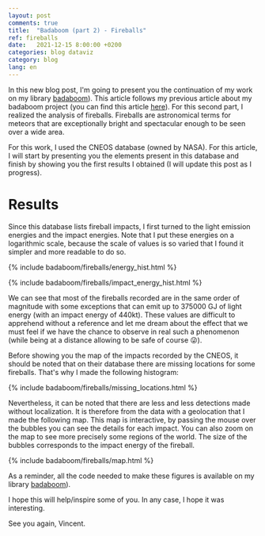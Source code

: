 ```yaml
---
layout: post
comments: true
title:  "Badaboom (part 2) - Fireballs"
ref: fireballs
date:   2021-12-15 8:00:00 +0200
categories: blog dataviz
category: blog
lang: en
---
```


In this new blog post, I'm going to present you the continuation of my work on my library [badaboom](https://github.com/vroger11/badaboom)).
This article follows my previous article about my badaboom project (you can find this article [here](/blog/datavis/2021/09/12/badaboom.html)).
For this second part, I realized the analysis of fireballs.
Fireballs are astronomical terms for meteors that are exceptionally bright and spectacular enough to be seen over a wide area.

For this work, I used the CNEOS database (owned by NASA).
For this article, I will start by presenting you the elements present in this database and finish by showing you the first results I obtained (I will update this post as I progress).

# Results

Since this database lists fireball impacts, I first turned to the light emission energies and the impact energies.
Note that I put these energies on a logarithmic scale, because the scale of values is so varied that I found it simpler and more readable to do so.

{% include badaboom/fireballs/energy_hist.html %}

{% include badaboom/fireballs/impact_energy_hist.html %}

We can see that most of the fireballs recorded are in the same order of magnitude with some exceptions that can emit up to 375000 GJ of light energy (with an impact energy of 440kt).
These values are difficult to apprehend without a reference and let me dream about the effect that we must feel if we have the chance to observe in real such a phenomenon (while being at a distance allowing to be safe of course 😜).

Before showing you the map of the impacts recorded by the CNEOS, it should be noted that on their database there are missing locations for some fireballs.
That's why I made the following histogram:

{% include badaboom/fireballs/missing_locations.html %}

Nevertheless, it can be noted that there are less and less detections made without localization.
It is therefore from the data with a geolocation that I made the following map.
This map is interactive, by passing the mouse over the bubbles you can see the details for each impact.
You can also zoom on the map to see more precisely some regions of the world.
The size of the bubbles corresponds to the impact energy of the fireball.

{% include badaboom/fireballs/map.html %}

As a reminder, all the code needed to make these figures is available on my library [badaboom](https://github.com/vroger11/badaboom)).

I hope this will help/inspire some of you.
In any case, I hope it was interesting.

See you again, Vincent.
